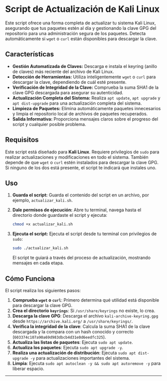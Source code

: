 
# Script de Actualización de Kali Linux

Este script ofrece una forma completa de actualizar tu sistema Kali Linux, asegurando que tus paquetes estén al día y gestionando la clave GPG del repositorio para una administración segura de los paquetes. Detecta automáticamente si `wget` o `curl` están disponibles para descargar la clave.

## Características

* **Gestión Automatizada de Claves:** Descarga e instala el keyring (anillo de claves) más reciente del archivo de Kali Linux.
* **Detección de Herramientas:** Utiliza inteligentemente `wget` o `curl` para descargar la clave, dependiendo de cuál esté presente.
* **Verificación de Integridad de la Clave:** Comprueba la suma SHA1 de la clave GPG descargada para asegurar su autenticidad.
* **Actualización Completa del Sistema:** Realiza `apt update`, `apt upgrade` y `apt dist-upgrade` para una actualización completa del sistema.
* **Limpieza de Paquetes:** Elimina automáticamente paquetes innecesarios y limpia el repositorio local de archivos de paquetes recuperados.
* **Salida Informativa:** Proporciona mensajes claros sobre el progreso del script y cualquier posible problema.

## Requisitos

Este script está diseñado para **Kali Linux**. Requiere privilegios de `sudo` para realizar actualizaciones y modificaciones en todo el sistema. También depende de que `wget` o `curl` estén instalados para descargar la clave GPG. Si ninguno de los dos está presente, el script te indicará que instales uno.

## Uso

1.  **Guarda el script:** Guarda el contenido del script en un archivo, por ejemplo, `actualizar_kali.sh`.

2.  **Dale permisos de ejecución:** Abre tu terminal, navega hasta el directorio donde guardaste el script y ejecuta:
    ```bash
    chmod +x actualizar_kali.sh
    ```

3.  **Ejecuta el script:** Ejecuta el script desde tu terminal con privilegios de `sudo`:
    ```bash
    sudo ./actualizar_kali.sh
    ```

    El script te guiará a través del proceso de actualización, mostrando mensajes en cada etapa.

## Cómo Funciona

El script realiza los siguientes pasos:

1.  **Comprueba `wget` o `curl`**: Primero determina qué utilidad está disponible para descargar la clave GPG.
2.  **Crea el directorio `keyrings`**: Si `/usr/share/keyrings` no existe, lo crea.
3.  **Descarga la clave GPG**: Descarga el archivo `kali-archive-keyring.gpg` desde `https://archive.kali.org/` a `/usr/share/keyrings/`.
4.  **Verifica la integridad de la clave**: Calcula la suma SHA1 de la clave descargada y la compara con un hash conocido y correcto (`603374c107a90a69d983dbcb4d31e0d6eedfc325`).
5.  **Actualiza las listas de paquetes**: Ejecuta `sudo apt update`.
6.  **Actualiza los paquetes**: Ejecuta `sudo apt upgrade -y`.
7.  **Realiza una actualización de distribución**: Ejecuta `sudo apt dist-upgrade -y` para actualizaciones importantes del sistema.
8.  **Limpia**: Ejecuta `sudo apt autoclean -y && sudo apt autoremove -y` para liberar espacio.

---